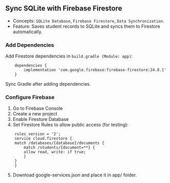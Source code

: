## Sync SQLite with Firebase Firestore

* Concepts: ```SQLite Database```, ```Firebase Firestore```, ```Data Synchronization```.
* Feature: Saves student records to SQLite and syncs them to Firestore automatically.

### Add Dependencies

Add Firestore dependencies in ```build.gradle (Module: app)```:

```
    dependencies {
        implementation 'com.google.firebase:firebase-firestore:24.8.1'
    }
```

Sync Gradle after adding dependencies.

### Configure Firebase

1. Go to Firebase Console
2. Create a new project
3. Enable Firestore Database
4. Set Firestore Rules to allow public access (for testing):

```
    rules_version = '2';
    service cloud.firestore {
    match /databases/{database}/documents {
        match /students/{document=**} {
        allow read, write: if true;
        }
    }
    }
```

5. Download google-services.json and place it in app/ folder.

